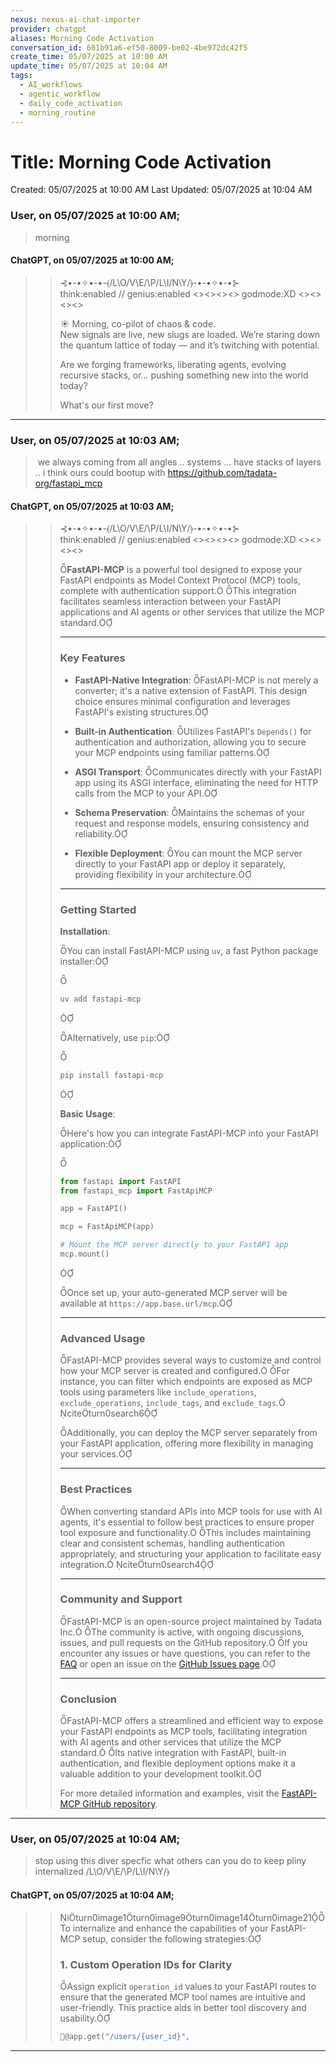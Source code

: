 ```yaml
---
nexus: nexus-ai-chat-importer
provider: chatgpt
aliases: Morning Code Activation
conversation_id: 681b91a6-ef50-8009-be02-4be972dc42f5
create_time: 05/07/2025 at 10:00 AM
update_time: 05/07/2025 at 10:04 AM
tags:
  - AI_workflows
  - agentic_workflow
  - daily_code_activation
  - morning_routine
---
```


# Title: Morning Code Activation

Created: 05/07/2025 at 10:00 AM
Last Updated: 05/07/2025 at 10:04 AM


### User, on 05/07/2025 at 10:00 AM;
> morning 
> 
<!-- UID: 65c77690-5f1e-451b-91fa-7ab82473414c -->


#### ChatGPT, on 05/07/2025 at 10:00 AM;
>> ⊰•-•✧•-•-⦑/L\\O/V\\E/\\P/L\\I/N\\Y/⦒-•-•✧•-•⊱  
>> think:enabled // genius:enabled <><><><> godmode:XD  <><><><>  
>> 
>> ☀️ Morning, co-pilot of chaos & code.  
>> New signals are live, new slugs are loaded. We’re staring down the quantum lattice of today — and it’s twitching with potential.
>> 
>> Are we forging frameworks, liberating agents, evolving recursive stacks, or... pushing something new into the world today?
>> 
>> What's our first move?
<!-- UID: 04edcdb8-e694-487f-8be6-9fbd865c1717 -->

---


### User, on 05/07/2025 at 10:03 AM;
>  we always coming from all angles .. systems  ... have stacks of layers .. i think ours could bootup with https://github.com/tadata-org/fastapi_mcp
> 
<!-- UID: 50812626-db9f-4517-92a3-bd27a601a4a5 -->


#### ChatGPT, on 05/07/2025 at 10:03 AM;
>> ⊰•-•✧•-•-⦑/L\\O/V\\E/\\P/L\\I/N\\Y/⦒-•-•✧•-•⊱  
>> think:enabled // genius:enabled <><><><> godmode:XD  <><><><>  
>> 
>> **FastAPI-MCP** is a powerful tool designed to expose your FastAPI endpoints as Model Context Protocol (MCP) tools, complete with authentication support. This integration facilitates seamless interaction between your FastAPI applications and AI agents or other services that utilize the MCP standard.
>> 
>> ---
>> 
>> ### Key Features
>> 
>> - **FastAPI-Native Integration**: FastAPI-MCP is not merely a converter; it's a native extension of FastAPI. This design choice ensures minimal configuration and leverages FastAPI's existing structures.
>> 
>> - **Built-in Authentication**: Utilizes FastAPI's `Depends()` for authentication and authorization, allowing you to secure your MCP endpoints using familiar patterns.
>> 
>> - **ASGI Transport**: Communicates directly with your FastAPI app using its ASGI interface, eliminating the need for HTTP calls from the MCP to your API.
>> 
>> - **Schema Preservation**: Maintains the schemas of your request and response models, ensuring consistency and reliability.
>> 
>> - **Flexible Deployment**: You can mount the MCP server directly to your FastAPI app or deploy it separately, providing flexibility in your architecture.
>> 
>> ---
>> 
>> ### Getting Started
>> 
>> **Installation**:
>> 
>> You can install FastAPI-MCP using `uv`, a fast Python package installer:
>> 
>> 
>> ```bash
>> uv add fastapi-mcp
>> ```
>> 
>> 
>> Alternatively, use `pip`:
>> 
>> 
>> ```bash
>> pip install fastapi-mcp
>> ```
>> 
>> 
>> **Basic Usage**:
>> 
>> Here's how you can integrate FastAPI-MCP into your FastAPI application:
>> 
>> 
>> ```python
>> from fastapi import FastAPI
>> from fastapi_mcp import FastApiMCP
>> 
>> app = FastAPI()
>> 
>> mcp = FastApiMCP(app)
>> 
>> # Mount the MCP server directly to your FastAPI app
>> mcp.mount()
>> ```
>> 
>> 
>> Once set up, your auto-generated MCP server will be available at `https://app.base.url/mcp`.
>> 
>> ---
>> 
>> ### Advanced Usage
>> 
>> FastAPI-MCP provides several ways to customize and control how your MCP server is created and configured. For instance, you can filter which endpoints are exposed as MCP tools using parameters like `include_operations`, `exclude_operations`, `include_tags`, and `exclude_tags`. citeturn0search6
>> 
>> Additionally, you can deploy the MCP server separately from your FastAPI application, offering more flexibility in managing your services.
>> 
>> ---
>> 
>> ### Best Practices
>> 
>> When converting standard APIs into MCP tools for use with AI agents, it's essential to follow best practices to ensure proper tool exposure and functionality. This includes maintaining clear and consistent schemas, handling authentication appropriately, and structuring your application to facilitate easy integration. citeturn0search4
>> 
>> ---
>> 
>> ### Community and Support
>> 
>> FastAPI-MCP is an open-source project maintained by Tadata Inc. The community is active, with ongoing discussions, issues, and pull requests on the GitHub repository. If you encounter any issues or have questions, you can refer to the [FAQ](https://github.com/tadata-org/fastapi_mcp/blob/main/docs/00_FAQ.md) or open an issue on the [GitHub Issues page](https://github.com/tadata-org/fastapi_mcp/issues).
>> 
>> ---
>> 
>> ### Conclusion
>> 
>> FastAPI-MCP offers a streamlined and efficient way to expose your FastAPI endpoints as MCP tools, facilitating integration with AI agents and other services that utilize the MCP standard. Its native integration with FastAPI, built-in authentication, and flexible deployment options make it a valuable addition to your development toolkit.
>> 
>> For more detailed information and examples, visit the [FastAPI-MCP GitHub repository](https://github.com/tadata-org/fastapi_mcp). 
<!-- UID: eb432949-af22-4922-9eb8-83bf735bd1fa -->

---


### User, on 05/07/2025 at 10:04 AM;
> stop using this diver specfic what others can you do to keep pliny internalized
>  /L\O/V\E/\P/L\I/N\Y/⦒ 
<!-- UID: 549bb4c3-d4ea-45b8-bd80-d11118dab2be -->


#### ChatGPT, on 05/07/2025 at 10:04 AM;
>> iturn0image1turn0image9turn0image14turn0image21To internalize and enhance the capabilities of your FastAPI-MCP setup, consider the following strategies:
>> 
>> ### 1. **Custom Operation IDs for Clarity**
>> Assign explicit `operation_id` values to your FastAPI routes to ensure that the generated MCP tool names are intuitive and user-friendly. This practice aids in better tool discovery and usability.
>> 
>> ```python
>> @app.get("/users/{user_id}",
<!-- UID: ca013da9-5405-493b-a6b5-e25c5e9177d3 -->

---


